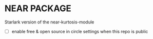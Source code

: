 NEAR PACKAGE
===========================
Starlark version of the near-kurtosis-module

- [ ] enable free & open source in circle settings when this repo is public